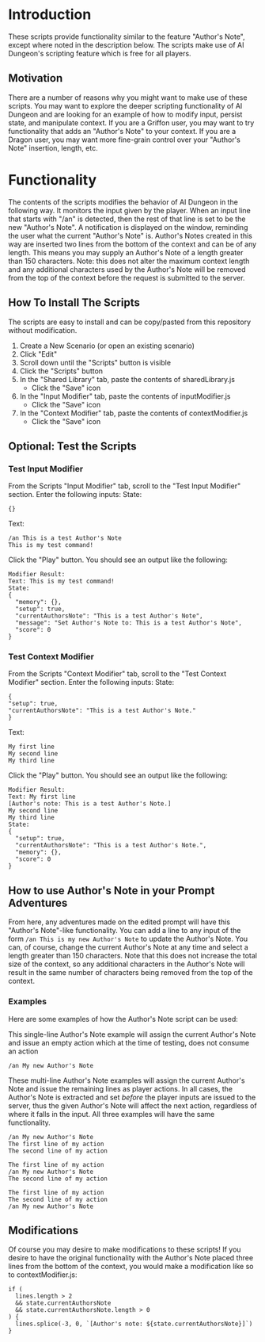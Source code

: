 # Introduction
These scripts provide functionality similar to the feature "Author's Note", except where noted in the description below. The scripts make use of AI Dungeon's scripting feature which is free for all players. 

## Motivation
There are a number of reasons why you might want to make use of these scripts. You may want to explore the deeper scripting functionality of AI Dungeon and are looking for an example of how to modify input, persist state, and manipulate context. If you are a Griffon user, you may want to try functionality that adds an "Author's Note" to your context. If you are a Dragon user, you may want more fine-grain control over your "Author's Note" insertion, length, etc.

# Functionality
The contents of the scripts modifies the behavior of AI Dungeon in the following way. It monitors the input given by the player. When an input line that starts with "/an" is detected, then the rest of that line is set to be the new "Author's Note". A notification is displayed on the window, reminding the user what the current "Author's Note" is. Author's Notes created in this way are inserted two lines from the bottom of the context and can be of any length. This means you may supply an Author's Note of a length greater than 150 characters. Note: this does not alter the maximum context length and any additional characters used by the Author's Note will be removed from the top of the context before the request is submitted to the server.

## How To Install The Scripts
The scripts are easy to install and can be copy/pasted from this repository without modification.
1. Create a New Scenario (or open an existing scenario)
2. Click "Edit"
3. Scroll down until the "Scripts" button is visible
4. Click the "Scripts" button
5. In the "Shared Library" tab, paste the contents of sharedLibrary.js
    * Click the "Save" icon
6. In the "Input Modifier" tab, paste the contents of inputModifier.js
    * Click the "Save" icon
7. In the "Context Modifier" tab, paste the contents of contextModifier.js
    * Click the "Save" icon

## Optional: Test the Scripts
### Test Input Modifier
From the Scripts "Input Modifier" tab, scroll to the "Test Input Modifier" section. Enter the following inputs:
State:
```
{}
```
Text:
```
/an This is a test Author's Note
This is my test command!
```
Click the "Play" button. You should see an output like the following:
```
Modifier Result:
Text: This is my test command!
State:
{
  "memory": {},
  "setup": true,
  "currentAuthorsNote": "This is a test Author's Note",
  "message": "Set Author's Note to: This is a test Author's Note",
  "score": 0
}
```
### Test Context Modifier
From the Scripts "Context Modifier" tab, scroll to the "Test Context Modifier" section. Enter the following inputs:
State:
```
{
"setup": true,
"currentAuthorsNote": "This is a test Author's Note."
}
```
Text:
```
My first line
My second line
My third line
```
Click the "Play" button. You should see an output like the following:
```
Modifier Result:
Text: My first line
[Author's note: This is a test Author's Note.]
My second line
My third line
State:
{
  "setup": true,
  "currentAuthorsNote": "This is a test Author's Note.",
  "memory": {},
  "score": 0
}
```

## How to use Author's Note in your Prompt Adventures
From here, any adventures made on the edited prompt will have this "Author's Note"-like functionality. You can add a line to any input of the form `/an This is my new Author's Note` to update the Author's Note. You can, of course, change the current Author's Note at any time and select a length greater than 150 characters. Note that this does not increase the total size of the context, so any additional characters in the Author's Note will result in the same number of characters being removed from the top of the context.

### Examples
Here are some examples of how the Author's Note script can be used:

This single-line Author's Note example will assign the current Author's Note and issue an empty action which at the time of testing, does not consume an action
```
/an My new Author's Note
```

These multi-line Author's Note examples will assign the current Author's Note and issue the remaining lines as player actions. In all cases, the Author's Note is extracted and set *before* the player inputs are issued to the server, thus the given Author's Note will affect the next action, regardless of where it falls in the input. All three examples will have the same functionality.
```
/an My new Author's Note
The first line of my action
The second line of my action
```
```
The first line of my action
/an My new Author's Note
The second line of my action
```
```
The first line of my action
The second line of my action
/an My new Author's Note
```

## Modifications
Of course you may desire to make modifications to these scripts! If you desire to have the original functionality with the Author's Note placed three lines from the bottom of the context, you would make a modification like so to contextModifier.js:
```
if (
  lines.length > 2
  && state.currentAuthorsNote
  && state.currentAuthorsNote.length > 0
) {
  lines.splice(-3, 0, `[Author's note: ${state.currentAuthorsNote}]`)
}
```

